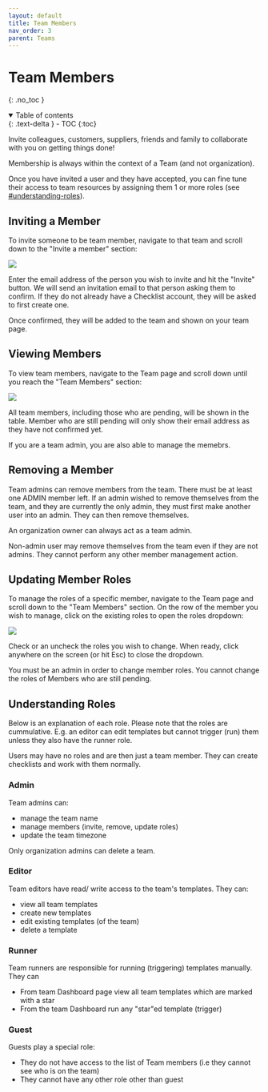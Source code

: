 ```yaml
---
layout: default
title: Team Members
nav_order: 3
parent: Teams
---
```

# Team Members
{: .no_toc }

<details open markdown="block">
  <summary>
    Table of contents
  </summary>
  {: .text-delta }
- TOC
{:toc}
</details>

Invite colleagues, customers, suppliers, friends and family to collaborate with you on getting things done! 

Membership is always within the context of a Team (and not organization). 

Once you have invited a user and they have accepted, you can fine tune their access to team resources by assigning them 1 or more roles (see [#understanding-roles](below)).

## Inviting a Member
To invite someone to be team member, navigate to that team and scroll down to the "Invite a member" section:

![](/assets/images/teams/members-invite.png)

Enter the email address of the person you wish to invite and hit the "Invite" button. We will send an invitation email to that person asking them to confirm. If they do not already have a Checklist account, they will be asked to first create one. 

Once confirmed, they will be added to the team and shown on your team page.

## Viewing Members
To view team members, navigate to the Team page and scroll down until you reach the "Team Members" section:

![](/assets/images/teams/members-view.png)

All team members, including those who are pending, will be shown in the table. Member who are still pending will only show their email address as they have not confirmed yet.

If you are a team admin, you are also able to manage the memebrs.

## Removing a Member
Team admins can remove members from the team. There must be at least one ADMIN member left. If an admin wished to remove themselves from the team, and they are currently the only admin, they must first make another user into an admin. They can then remove themselves.

An organization owner can always act as a team admin.

Non-admin user may remove themselves from the team even if they are not admins. They cannot perform any other member management action.

## Updating Member Roles
To manage the roles of a specific member, navigate to the Team page and scroll down to the "Team Members" section. On the row of the member you wish to manage, click on the existing roles to open the roles dropdown:

![](/assets/images/teams/members-roles.png)

Check or an uncheck the roles you wish to change. When ready, click anywhere on the screen (or hit Esc) to close the dropdown.

You must be an admin in order to change member roles. You cannot change the roles of Members who are still pending.

## Understanding Roles
Below is an explanation of each role. Please note that the roles are cummulative. E.g. an editor can edit templates but cannot trigger (run) them unless they also have the runner role.

Users may have no roles and are then just a team member. They can create checklists and work with them normally.

### Admin
Team admins can:
* manage the team name
* manage members (invite, remove, update roles)
* update the team timezone

Only organization admins can delete a team.

### Editor
Team editors have read/ write access to the team's templates. They can:
* view all team templates
* create new templates
* edit existing templates (of the team)
* delete a template

### Runner
Team runners are responsible for running (triggering) templates manually. They can
* From team Dashboard page view all team templates which are marked with a star
* From the team Dashboard run any "star"ed template (trigger)

### Guest
Guests play a special role:
* They do not have access to the list of Team members (i.e they cannot see who is on the team)
* They cannot have any other role other than guest

